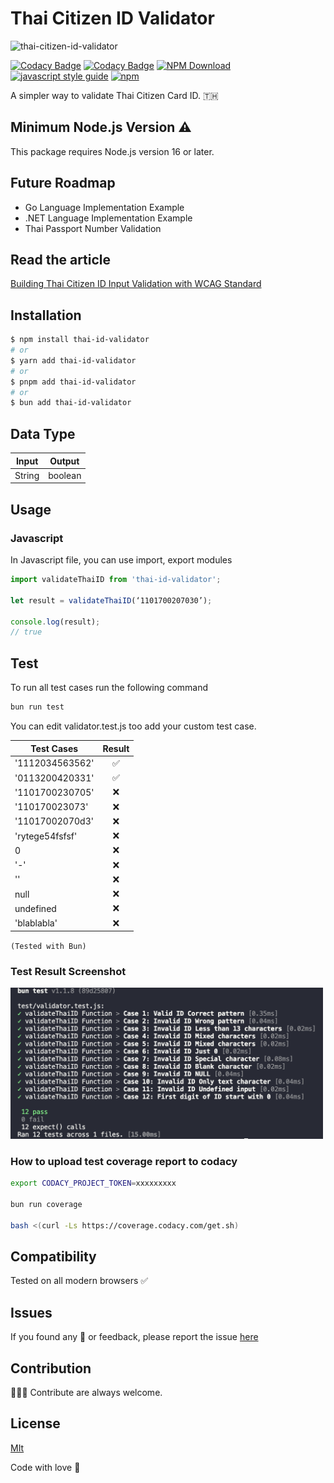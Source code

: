 # Thai Citizen ID Validator

![thai-citizen-id-validator](https://socialify.git.ci/jukbot/thai-citizen-id-validator/image?description=1&language=1&name=1&owner=1&pattern=Solid&stargazers=1&theme=Light)

[![Codacy Badge](https://app.codacy.com/project/badge/Grade/d49ee28fb17b476baeb9387e6888b751)](https://app.codacy.com/gh/jukbot/thai-citizen-id-validator/dashboard?utm_source=gh&utm_medium=referral&utm_content=&utm_campaign=Badge_grade)
[![Codacy Badge](https://app.codacy.com/project/badge/Coverage/d49ee28fb17b476baeb9387e6888b751)](https://app.codacy.com/gh/jukbot/thai-citizen-id-validator/dashboard?utm_source=gh&utm_medium=referral&utm_content=&utm_campaign=Badge_coverage)
[![NPM Download](https://img.shields.io/npm/dt/thai-id-validator.svg)](https://www.npmjs.com/package/thai-id-validator)
[![javascript style guide](https://img.shields.io/badge/code_style-standard-brightgreen.svg)](https://standardjs.com)
[![npm](https://img.shields.io/npm/v/thai-id-validator.svg)](https://www.npmjs.com/package/thai-id-validator)

A simpler way to validate Thai Citizen Card ID. 🇹🇭

## Minimum Node.js Version ⚠️

This package requires Node.js version 16 or later.

## Future Roadmap

- Go Language Implementation Example
- .NET Language Implementation Example
- Thai Passport Number Validation

## Read the article

[Building Thai Citizen ID Input Validation with WCAG Standard](https://medium.com/@juk/%E0%B8%A5%E0%B8%AD%E0%B8%87%E0%B8%AA%E0%B8%A3%E0%B9%89%E0%B8%B2%E0%B8%87%E0%B8%9F%E0%B8%AD%E0%B8%A3%E0%B9%8C%E0%B8%A1%E0%B8%95%E0%B8%A3%E0%B8%A7%E0%B8%88%E0%B8%AA%E0%B8%AD%E0%B8%9A%E0%B9%80%E0%B8%A5%E0%B8%82%E0%B8%9A%E0%B8%B1%E0%B8%95%E0%B8%A3-%E0%B8%9B%E0%B8%8A%E0%B8%8A-%E0%B8%9E%E0%B8%A3%E0%B9%89%E0%B8%AD%E0%B8%A1%E0%B8%A1%E0%B8%B2%E0%B8%95%E0%B8%A3%E0%B8%90%E0%B8%B2%E0%B8%99-wcag-13b2c8c9d015)

## Installation

```bash
$ npm install thai-id-validator
# or
$ yarn add thai-id-validator
# or
$ pnpm add thai-id-validator
# or
$ bun add thai-id-validator
```

## Data Type

| Input  | Output  |
| ------ | :-----: |
| String | boolean |

## Usage

### Javascript

In Javascript file, you can use import, export modules

```javascript
import validateThaiID from 'thai-id-validator';

let result = validateThaiID(‘1101700207030’);

console.log(result);
// true
```

## Test

To run all test cases run the following command

```bash
bun run test
```

You can edit validator.test.js too add your custom test case.

| Test Cases      | Result |
| --------------- | :----: |
| '1112034563562' |   ✅   |
| '0113200420331' |   ✅   |
| '1101700230705' |   ❌   |
| '110170023073'  |   ❌   |
| '11017002070d3' |   ❌   |
| 'rytege54fsfsf' |   ❌   |
| 0               |   ❌   |
| '-'             |   ❌   |
| ''              |   ❌   |
| null            |   ❌   |
| undefined       |   ❌   |
| 'blablabla'     |   ❌   |

`(Tested with Bun)`

### Test Result Screenshot

 <img src="test-result.png" width="500"/>

### How to upload test coverage report to codacy

```zsh
export CODACY_PROJECT_TOKEN=xxxxxxxxx

bun run coverage

bash <(curl -Ls https://coverage.codacy.com/get.sh)
```

## Compatibility

Tested on all modern browsers ✅

## Issues

If you found any 🐞 or feedback, please report the issue [here](https://github.com/jukbot/thai-citizen-id-validator/issues)

## Contribution

👩🏻‍💻 Contribute are always welcome.

## License

[MIt](https://opensource.org/license/mit)

Code with love 🦉

